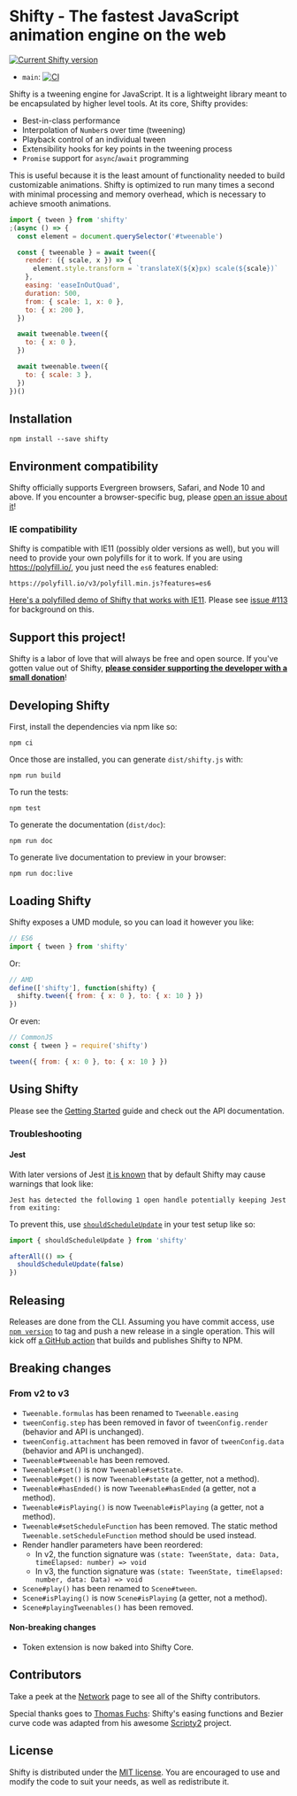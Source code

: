 # Shifty - The fastest JavaScript animation engine on the web

[![Current Shifty version](https://badgen.net/npm/v/shifty)](https://www.npmjs.com/package/shifty)

- `main`: [![CI](https://github.com/jeremyckahn/shifty/workflows/CI/badge.svg?branch=main)](https://github.com/jeremyckahn/shifty/actions?query=workflow%3ACI+branch%3Amain)

Shifty is a tweening engine for JavaScript. It is a lightweight library meant
to be encapsulated by higher level tools. At its core, Shifty provides:

- Best-in-class performance
- Interpolation of `Number`s over time (tweening)
- Playback control of an individual tween
- Extensibility hooks for key points in the tweening process
- `Promise` support for `async`/`await` programming

This is useful because it is the least amount of functionality needed to build
customizable animations. Shifty is optimized to run many times a second with
minimal processing and memory overhead, which is necessary to achieve smooth
animations.

```js
import { tween } from 'shifty'
;(async () => {
  const element = document.querySelector('#tweenable')

  const { tweenable } = await tween({
    render: ({ scale, x }) => {
      element.style.transform = `translateX(${x}px) scale(${scale})`
    },
    easing: 'easeInOutQuad',
    duration: 500,
    from: { scale: 1, x: 0 },
    to: { x: 200 },
  })

  await tweenable.tween({
    to: { x: 0 },
  })

  await tweenable.tween({
    to: { scale: 3 },
  })
})()
```

## Installation

```
npm install --save shifty
```

## Environment compatibility

Shifty officially supports Evergreen browsers, Safari, and Node 10 and above.
If you encounter a browser-specific bug, please [open an issue about
it](https://github.com/jeremyckahn/shifty/issues/new)!

### IE compatibility

Shifty is compatible with IE11 (possibly older versions as well), but you
will need to provide your own polyfills for it to work. If you are using
https://polyfill.io/, you just need the `es6` features enabled:

```
https://polyfill.io/v3/polyfill.min.js?features=es6
```

[Here's a polyfilled demo of Shifty that works with
IE11](https://codepen.io/jeremyckahn/pen/RwbzvEj). Please see [issue
#113](https://github.com/jeremyckahn/shifty/issues/113) for background on
this.

## Support this project!

Shifty is a labor of love that will always be free and open source. If you've
gotten value out of Shifty, **[please consider supporting the developer with a
small donation](https://github.com/jeremyckahn#please-help-support-my-work)**!

## Developing Shifty

First, install the dependencies via npm like so:

```
npm ci
```

Once those are installed, you can generate `dist/shifty.js` with:

```
npm run build
```

To run the tests:

```
npm test
```

To generate the documentation (`dist/doc`):

```
npm run doc
```

To generate live documentation to preview in your browser:

```
npm run doc:live
```

## Loading Shifty

Shifty exposes a UMD module, so you can load it however you like:

```javascript
// ES6
import { tween } from 'shifty'
```

Or:

```javascript
// AMD
define(['shifty'], function(shifty) {
  shifty.tween({ from: { x: 0 }, to: { x: 10 } })
})
```

Or even:

```javascript
// CommonJS
const { tween } = require('shifty')

tween({ from: { x: 0 }, to: { x: 10 } })
```

## Using Shifty

Please see the [Getting
Started](https://jeremyckahn.github.io/shifty/doc/tutorial-getting-started.html)
guide and check out the API documentation.

### Troubleshooting

#### Jest

With later versions of Jest [it is
known](https://github.com/jeremyckahn/shifty/issues/156) that by default Shifty
may cause warnings that look like:

```
Jest has detected the following 1 open handle potentially keeping Jest from exiting:
```

To prevent this, use
[`shouldScheduleUpdate`](https://jeremyckahn.github.io/shifty/doc/shifty.html#.shouldScheduleUpdate)
in your test setup like so:

```js
import { shouldScheduleUpdate } from 'shifty'

afterAll(() => {
  shouldScheduleUpdate(false)
})
```

## Releasing

Releases are done from the CLI. Assuming you have commit access, use [`npm version`](https://docs.npmjs.com/cli/v8/commands/npm-version) to tag and push a
new release in a single operation. This will kick off [a GitHub
action](https://github.com/jeremyckahn/shifty/blob/develop/.github/workflows/publish-package.yml)
that builds and publishes Shifty to NPM.

## Breaking changes

### From v2 to v3

- `Tweenable.formulas` has been renamed to `Tweenable.easing`
- `tweenConfig.step` has been removed in favor of `tweenConfig.render` (behavior and API is unchanged).
- `tweenConfig.attachment` has been removed in favor of `tweenConfig.data` (behavior and API is unchanged).
- `Tweenable#tweenable` has been removed.
- `Tweenable#set()` is now `Tweenable#setState`.
- `Tweenable#get()` is now `Tweenable#state` (a getter, not a method).
- `Tweenable#hasEnded()` is now `Tweenable#hasEnded` (a getter, not a method).
- `Tweenable#isPlaying()` is now `Tweenable#isPlaying` (a getter, not a method).
- `Tweenable#setScheduleFunction` has been removed. The static method `Tweenable.setScheduleFunction` method should be used instead.
- Render handler parameters have been reordered:
  - In v2, the function signature was `(state: TweenState, data: Data, timeElapsed: number) => void`
  - In v3, the function signature was `(state: TweenState, timeElapsed: number, data: Data) => void`
- `Scene#play()` has been renamed to `Scene#tween`.
- `Scene#isPlaying()` is now `Scene#isPlaying` (a getter, not a method).
- `Scene#playingTweenables()` has been removed.

#### Non-breaking changes

- Token extension is now baked into Shifty Core.

## Contributors

Take a peek at the [Network](https://github.com/jeremyckahn/shifty/network)
page to see all of the Shifty contributors.

Special thanks goes to [Thomas Fuchs](https://twitter.com/thomasfuchs):
Shifty's easing functions and Bezier curve code was adapted from his awesome
[Scripty2](https://github.com/madrobby/scripty2) project.

## License

Shifty is distributed under the [MIT
license](http://opensource.org/licenses/MIT). You are encouraged to use and
modify the code to suit your needs, as well as redistribute it.

